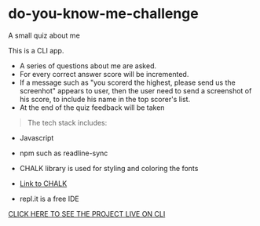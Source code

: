 # do-you-know-me-challenge

A small quiz about me

This is a CLI app.

- A series of questions about me are asked.
- For every correct answer score will be incremented.
- If a message such as "you scorerd the highest, please send us the screenhot" appears to user, then the user need to send a screenshot of his score, to include his name in the top scorer's list.
- At the end of the quiz feedback will be taken

> The tech stack includes:

- Javascript

- npm such as readline-sync

- CHALK library is used for styling and coloring the fonts

- [Link to CHALK](https://www.npmjs.com/package/chalk)
- repl.it is a free IDE

[CLICK HERE TO SEE THE PROJECT LIVE ON CLI](https://replit.com/@SUSHMA25/Task-15-Do-you-know-me?embed=1)